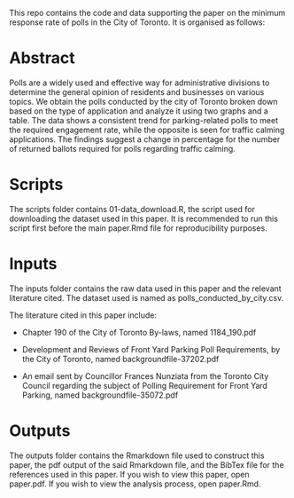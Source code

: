 This repo contains the code and data supporting the paper on the minimum
response rate of polls in the City of Toronto. It is organised as follows:

# Abstract

Polls are a widely used and effective way for administrative divisions to
determine the general opinion of residents and businesses on various topics.
We obtain the polls conducted by the city of Toronto broken down based
on the type of application and analyze it using two graphs and a table.
The data shows a consistent trend for parking-related polls to meet the
required engagement rate, while the opposite is seen for traffic calming
applications. The findings suggest a change in percentage for the number
of returned ballots required for polls regarding traffic calming.

# Scripts

The scripts folder contains 01-data_download.R, the script used 
for downloading the dataset used in this paper. It is recommended
to run this script first before the main paper.Rmd file for reproducibility
purposes.

# Inputs

The inputs folder contains the raw data used in this paper and the relevant
literature cited. The dataset used is named as polls_conducted_by_city.csv.

The literature cited in this paper include:

- Chapter 190 of the City of Toronto By-laws, named 1184_190.pdf

- Development and Reviews of Front Yard Parking Poll Requirements, by the City
of Toronto, named backgroundfile-37202.pdf

- An email sent by Councillor Frances Nunziata from the Toronto City Council
regarding the subject of Polling Requirement for Front Yard Parking,
named backgroundfile-35072.pdf

# Outputs

The outputs folder contains the Rmarkdown file used to construct this paper,
the pdf output of the said Rmarkdown file, and the BibTex file for the
references used in this paper. If you wish to view this paper,
open paper.pdf. If you wish to view the analysis process,
open paper.Rmd.